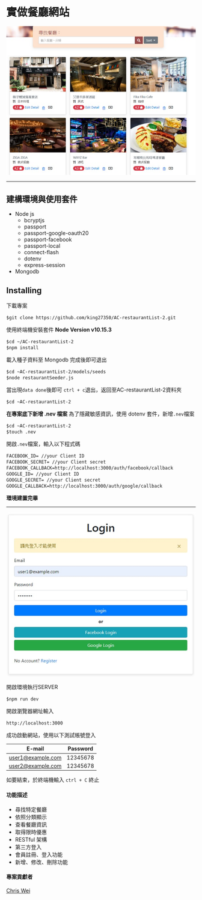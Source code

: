 # 實做餐廳網站
![login](https://github.com/king27350/AC-restaurantList-2/blob/master/pictures/index_page.jpg?raw=true)

---

## 建構環境與使用套件
+ Node js
  - bcryptjs
  - passport 
  - passport-google-oauth20
  - passport-facebook
  - passport-local
  - connect-flash
  - dotenv
  - express-session
+ Mongodb

## Installing 
下載專案
```
$git clone https://github.com/king27350/AC-restaurantList-2.git
```
使用終端機安裝套件
**Node Version v10.15.3**
```
$cd ~/AC-restaurantList-2
$npm install
```
載入種子資料至 Mongodb 完成後即可退出
```
$cd ~AC-restaurantList-2/models/seeds
$node restaurantSeeder.js
```
當出現``` data done ```後即可 ``` ctrl + c ```退出，返回至AC-restaurantList-2資料夾
```
$cd ~AC-restaurantList-2
```

**在專案底下新增 .nev 檔案**
為了隱藏敏感資訊，使用 dotenv 套件，新增```.nev```檔案
```
$cd ~AC-restaurantList-2
$touch .nev
```
開啟```.nev```檔案，輸入以下程式碼
```
FACEBOOK_ID= //your Client ID
FACEBOOK_SECRET= //your Client secret
FACEBOOK_CALLBACK=http://localhost:3000/auth/facebook/callback
GOOGLE_ID= //your Client ID
GOOGLE_SECRET= //your Client secret
GOOGLE_CALLBACK=http://localhost:3000/auth/google/callback
```
**環境建置完畢**

---

![login](https://github.com/king27350/AC-restaurantList-2/blob/master/pictures/login_page.jpg?raw=true)

開啟環境執行SERVER
```
$npm run dev
```
開啟瀏覽器網址輸入
```
http://localhost:3000
```
成功啟動網站，使用以下測試帳號登入

| E-mail | Password |
| ------ | ----------- |
| user1@example.com   | 12345678 |
| user2@example.com | 12345678 |

如要結束，於終端機輸入 ```ctrl + C``` 終止 

#### 功能描述
+ 尋找特定餐廳
+ 依照分類顯示
+ 查看餐廳資訊
+ 取得限時優惠
+ RESTful 架構
+ 第三方登入
+ 會員註冊、登入功能
+ 新增、修改、刪除功能



#### 專案貢獻者
[Chris Wei](https://github.com/king27350)
